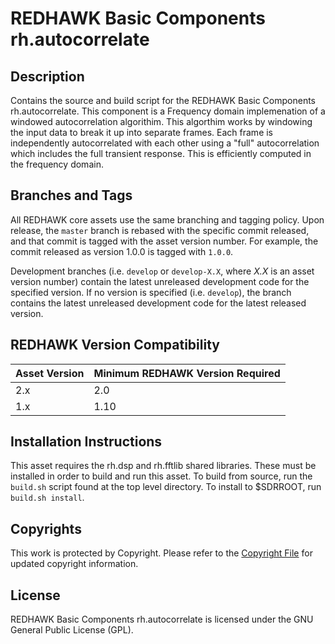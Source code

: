 # REDHAWK Basic Components rh.autocorrelate
 
## Description

Contains the source and build script for the REDHAWK Basic Components
rh.autocorrelate. This component is a Frequency domain implemenation of a
windowed autocorrelation algorithim.  This algorthim works by windowing the
input data to break it up into separate frames.  Each frame is independently
autocorrelated with each other using a &quot;full&quot; autocorrelation which
includes the full transient response.  This is efficiently computed in the
frequency domain.

## Branches and Tags

All REDHAWK core assets use the same branching and tagging policy. Upon release,
the `master` branch is rebased with the specific commit released, and that
commit is tagged with the asset version number. For example, the commit released
as version 1.0.0 is tagged with `1.0.0`.

Development branches (i.e. `develop` or `develop-X.X`, where *X.X* is an asset
version number) contain the latest unreleased development code for the specified
version. If no version is specified (i.e. `develop`), the branch contains the
latest unreleased development code for the latest released version.

## REDHAWK Version Compatibility

| Asset Version | Minimum REDHAWK Version Required |
| ------------- | -------------------------------- |
| 2.x           | 2.0                              |
| 1.x           | 1.10                             |

## Installation Instructions
This asset requires the rh.dsp and rh.fftlib shared libraries. These must be
installed in order to build and run this asset. To build from source, run the
`build.sh` script found at the top level directory. To install to $SDRROOT, run
`build.sh install`.

## Copyrights

This work is protected by Copyright. Please refer to the
[Copyright File](COPYRIGHT) for updated copyright information.

## License

REDHAWK Basic Components rh.autocorrelate is licensed under the GNU General
Public License (GPL).
